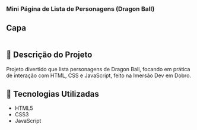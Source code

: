 ### Mini Página de Lista de Personagens (Dragon Ball)

## Capa
<img src="">


## 📄 Descrição do Projeto

Projeto divertido que lista personagens de Dragon Ball, focando em prática de interação com HTML, CSS e JavaScript, feito na Imersão Dev em Dobro.

## 🚀 Tecnologias Utilizadas
- HTML5
- CSS3
- JavaScript
